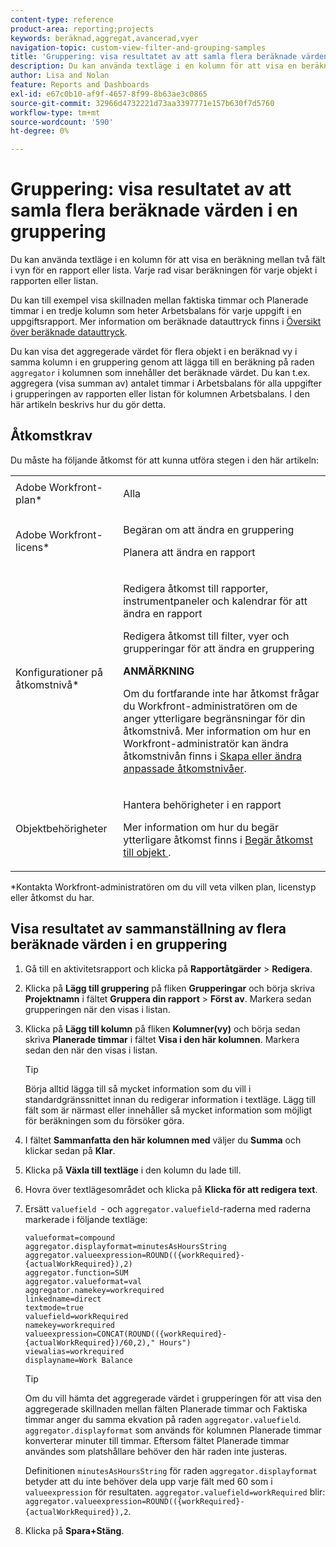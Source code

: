 ```yaml
---
content-type: reference
product-area: reporting;projects
keywords: beräknad,aggregat,avancerad,vyer
navigation-topic: custom-view-filter-and-grouping-samples
title: 'Gruppering: visa resultatet av att samla flera beräknade värden i en gruppering'
description: Du kan använda textläge i en kolumn för att visa en beräkning mellan två fält i vyn för en rapport eller lista. Varje rad visar beräkningen för varje objekt i rapporten eller listan.
author: Lisa and Nolan
feature: Reports and Dashboards
exl-id: e67c0b10-af9f-4657-8f99-8b63ae3c0865
source-git-commit: 32966d4732221d73aa3397771e157b630f7d5760
workflow-type: tm+mt
source-wordcount: '590'
ht-degree: 0%

---
```


# Gruppering: visa resultatet av att samla flera beräknade värden i en gruppering

Du kan använda textläge i en kolumn för att visa en beräkning mellan två fält i vyn för en rapport eller lista. Varje rad visar beräkningen för varje objekt i rapporten eller listan.

Du kan till exempel visa skillnaden mellan faktiska timmar och Planerade timmar i en tredje kolumn som heter Arbetsbalans för varje uppgift i en uppgiftsrapport. Mer information om beräknade datauttryck finns i [Översikt över beräknade datauttryck](../../../reports-and-dashboards/reports/calc-cstm-data-reports/calculated-data-expressions.md).

Du kan visa det aggregerade värdet för flera objekt i en beräknad vy i samma kolumn i en gruppering genom att lägga till en beräkning på raden `aggregator` i kolumnen som innehåller det beräknade värdet. Du kan t.ex. aggregera (visa summan av) antalet timmar i Arbetsbalans för alla uppgifter i grupperingen av rapporten eller listan för kolumnen Arbetsbalans. I den här artikeln beskrivs hur du gör detta.

## Åtkomstkrav

Du måste ha följande åtkomst för att kunna utföra stegen i den här artikeln:

<table style="table-layout:auto"> 
 <col> 
 <col> 
 <tbody> 
  <tr> 
   <td role="rowheader">Adobe Workfront-plan*</td> 
   <td> <p>Alla</p> </td> 
  </tr> 
  <tr> 
   <td role="rowheader">Adobe Workfront-licens*</td> 
   <td> <p>Begäran om att ändra en gruppering </p>
   <p>Planera att ändra en rapport</p> </td> 
  </tr> 
  <tr> 
   <td role="rowheader">Konfigurationer på åtkomstnivå*</td> 
   <td> <p>Redigera åtkomst till rapporter, instrumentpaneler och kalendrar för att ändra en rapport</p> <p>Redigera åtkomst till filter, vyer och grupperingar för att ändra en gruppering</p> <p><b>ANMÄRKNING</b>

Om du fortfarande inte har åtkomst frågar du Workfront-administratören om de anger ytterligare begränsningar för din åtkomstnivå. Mer information om hur en Workfront-administratör kan ändra åtkomstnivån finns i <a href="../../../administration-and-setup/add-users/configure-and-grant-access/create-modify-access-levels.md" class="MCXref xref">Skapa eller ändra anpassade åtkomstnivåer</a>.</p> </td>
</tr>  
  <tr> 
   <td role="rowheader">Objektbehörigheter</td> 
   <td> <p>Hantera behörigheter i en rapport</p> <p>Mer information om hur du begär ytterligare åtkomst finns i <a href="../../../workfront-basics/grant-and-request-access-to-objects/request-access.md" class="MCXref xref">Begär åtkomst till objekt </a>.</p> </td> 
  </tr> 
 </tbody> 
</table>

&#42;Kontakta Workfront-administratören om du vill veta vilken plan, licenstyp eller åtkomst du har.

## Visa resultatet av sammanställning av flera beräknade värden i en gruppering

1. Gå till en aktivitetsrapport och klicka på **Rapportåtgärder** > **Redigera**.
1. Klicka på **Lägg till gruppering** på fliken **Grupperingar** och börja skriva **Projektnamn** i fältet **Gruppera din rapport** > **Först av**. Markera sedan grupperingen när den visas i listan.

1. Klicka på **Lägg till kolumn** på fliken **Kolumner(vy)** och börja sedan skriva **Planerade timmar** i fältet **Visa i den här kolumnen**. Markera sedan den när den visas i listan.

   >[!TIP]
   >
   >Börja alltid lägga till så mycket information som du vill i standardgränssnittet innan du redigerar information i textläge. Lägg till fält som är närmast eller innehåller så mycket information som möjligt för beräkningen som du försöker göra.

1. I fältet **Sammanfatta den här kolumnen med** väljer du **Summa** och klickar sedan på **Klar**.
1. Klicka på **Växla till textläge** i den kolumn du lade till.
1. Hovra över textlägesområdet och klicka på **Klicka för att redigera text**.
1. Ersätt `valuefield `- och `aggregator.valuefield`-raderna med raderna markerade i följande textläge:

   ```
   valueformat=compound
   aggregator.displayformat=minutesAsHoursString
   aggregator.valueexpression=ROUND(({workRequired}-{actualWorkRequired}),2)
   aggregator.function=SUM
   aggregator.valueformat=val
   aggregator.namekey=workrequired
   linkedname=direct
   textmode=true
   valuefield=workRequired
   namekey=workrequired
   valueexpression=CONCAT(ROUND(({workRequired}-{actualWorkRequired})/60,2)," Hours") 
   viewalias=workrequired 
   displayname=Work Balance
   ```

   >[!TIP]
   >
   >Om du vill hämta det aggregerade värdet i grupperingen för att visa den aggregerade skillnaden mellan fälten Planerade timmar och Faktiska timmar anger du samma ekvation på raden `aggregator.valuefield`. `aggregator.displayformat` som används för kolumnen Planerade timmar konverterar minuter till timmar. Eftersom fältet Planerade timmar användes som platshållare behöver den här raden inte justeras.
   >
   >
   >Definitionen `minutesAsHoursString` för raden `aggregator.displayformat` betyder att du inte behöver dela upp varje fält med 60 som i `valueexpression` för resultaten. `aggregator.valuefield=workRequired` blir: `aggregator.valueexpression=ROUND(({workRequired}-{actualWorkRequired}),2`.

1. Klicka på **Spara+Stäng**.
